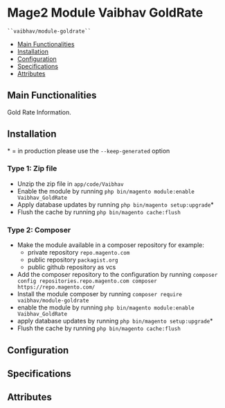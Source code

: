 # Mage2 Module Vaibhav GoldRate

    ``vaibhav/module-goldrate``

 - [Main Functionalities](#markdown-header-main-functionalities)
 - [Installation](#markdown-header-installation)
 - [Configuration](#markdown-header-configuration)
 - [Specifications](#markdown-header-specifications)
 - [Attributes](#markdown-header-attributes)


## Main Functionalities
Gold Rate Information. 

## Installation
\* = in production please use the `--keep-generated` option

### Type 1: Zip file

 - Unzip the zip file in `app/code/Vaibhav`
 - Enable the module by running `php bin/magento module:enable Vaibhav_GoldRate`
 - Apply database updates by running `php bin/magento setup:upgrade`\*
 - Flush the cache by running `php bin/magento cache:flush`

### Type 2: Composer

 - Make the module available in a composer repository for example:
    - private repository `repo.magento.com`
    - public repository `packagist.org`
    - public github repository as vcs
 - Add the composer repository to the configuration by running `composer config repositories.repo.magento.com composer https://repo.magento.com/`
 - Install the module composer by running `composer require vaibhav/module-goldrate`
 - enable the module by running `php bin/magento module:enable Vaibhav_GoldRate`
 - apply database updates by running `php bin/magento setup:upgrade`\*
 - Flush the cache by running `php bin/magento cache:flush`


## Configuration




## Specifications




## Attributes



